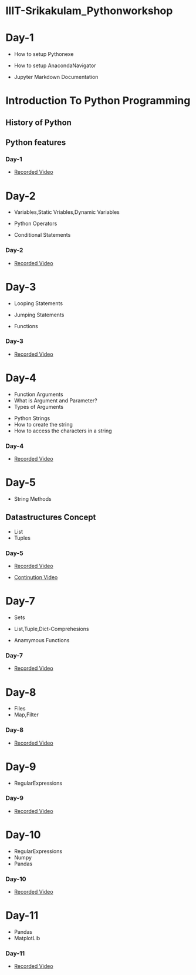 # IIIT-Srikakulam_Pythonworkshop


# Day-1

- How to setup Pythonexe

+ How to setup AnacondaNavigator

* Jupyter Markdown Documentation

# Introduction To Python Programming
## History of Python
## Python features

### Day-1 

- [Recorded Video](https://transcripts.gotomeeting.com/#/s/e86673db481feb05256449b541371f8abfb01e4adc3600c59f9f6e07801351a7)



# Day-2

- Variables,Static Vriables,Dynamic Variables

+ Python Operators

* Conditional Statements


### Day-2

- [Recorded Video](https://transcripts.gotomeeting.com/#/s/1837c5b4107e82ff4a9cebf72d775982ee8dcc0373b80f12abdba795f81f0469)


# Day-3

- Looping Statements

+ Jumping Statements

* Functions


### Day-3

- [Recorded Video](https://transcripts.gotomeeting.com/#/s/97e08122bd54ab0709f7f8e4d264b2d3d65a59af0953bdaedbd733e99f0b9b76)


# Day-4

- Function Arguments
- What is Argument and Parameter?
- Types of Arguments

+ Python Strings
+ How to create the string
+ How to access the characters in a string


### Day-4

- [Recorded Video](https://transcripts.gotomeeting.com/#/s/03a92f99bf3eb9438354d77ba07282cbb377099bd64e663163933d00ebfa2589)

# Day-5

- String Methods

## Datastructures Concept

* List
* Tuples


### Day-5

- [Recorded Video](https://transcripts.gotomeeting.com/#/s/ef27a512bcbbe1d49055f540e0c803b6dc78f25bf5fe19f407ec9f96821b0206)

* [Continution Video](https://transcripts.gotomeeting.com/#/s/8a0698266c814924b1f204f3102fe82ec4cb52dd9387017cb26b0a5842fbb6b2)



# Day-7

- Sets
- List,Tuple,Dict-Comprehesions

- Anamymous Functions


### Day-7

- [Recorded Video](https://transcripts.gotomeeting.com/#/s/e8b3a839b2eeeabac169eca484bda843fe85b27a433f7c65d1897ce8b2b3ac67)

# Day-8

- Files
- Map,Filter


### Day-8

- [Recorded Video](https://transcripts.gotomeeting.com/#/s/8d97381d1d9ef127e941d0427c16f589c1ef1ffb02373ce12b6287a983eaf468)


# Day-9

- RegularExpressions


### Day-9

- [Recorded Video](https://transcripts.gotomeeting.com/#/s/340d1f8b2b0ea73371190305a1f055ad16889ebbeceb4c74b7b40479fd2bea08)

# Day-10

- RegularExpressions
- Numpy
- Pandas


### Day-10

- [Recorded Video](https://transcripts.gotomeeting.com/#/s/33514bf05bdcb0602c374948c35fe2efe393ca1b851c814a7c386af3c78b2705)



# Day-11

- Pandas
- MatplotLib


### Day-11

- [Recorded Video](https://transcripts.gotomeeting.com/#/s/9a8a6fb635ffac7a6735051c328f6dd9a6868e2e27b6d2708f99d347cac240b4)


